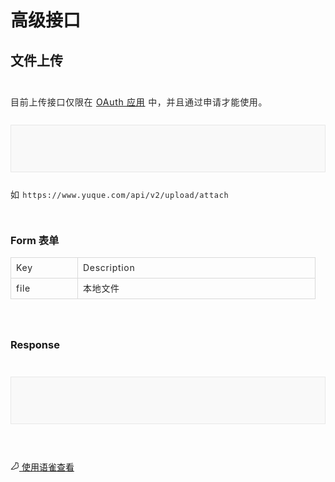 # 高级接口 

 <div class="lake-content-editor-core lake-engine" data-lake-element="root" data-selection-84137="%7B%22path%22%3A%5B%5B8%2C0%2C0%5D%2C%5B8%2C0%2C0%5D%5D%2C%22uuid%22%3A%2284137%22%2C%22active%22%3Atrue%7D">

 ## 文件上传 

<p style="font-size: 14px; color: rgb(38, 38, 38); line-height: 24px; letter-spacing: 0.05em; outline-style: none; overflow-wrap: break-word; margin: 0px;"><br></p><p style="font-size: 14px; color: rgb(38, 38, 38); line-height: 24px; letter-spacing: 0.05em; outline-style: none; overflow-wrap: break-word; margin: 0px;">目前上传接口仅限在 <a href="https://www.yuque.com/yuque/developer/about-oauth-apps" target="_blank">OAuth 应用</a> 中，并且通过申请才能使用。</p><p style="font-size: 14px; color: rgb(38, 38, 38); line-height: 24px; letter-spacing: 0.05em; outline-style: none; overflow-wrap: break-word; margin: 0px;"><br></p><div data-card-type="block" data-lake-card="codeblock" id="50fcf47b"><div class="lake-codeblock-content" style="border: 1px solid rgb(232, 232, 232); max-width: 750px; color: rgb(38, 38, 38); margin: 0px; padding: 0px; background: rgb(249, 249, 249);"><div class="CodeMirror" style="color: rgb(89, 89, 89); margin: 0px; padding: 16px; background: none 0% 0% / auto repeat scroll padding-box border-box rgba(0, 0, 0, 0);">

 ``` undefined 
  
 ``` 

</div></div></div><p style="font-size: 14px; color: rgb(38, 38, 38); line-height: 24px; letter-spacing: 0.05em; outline-style: none; overflow-wrap: break-word; margin: 0px;"><br></p><p style="font-size: 14px; color: rgb(38, 38, 38); line-height: 24px; letter-spacing: 0.05em; outline-style: none; overflow-wrap: break-word; margin: 0px;">如 <code>https://www.yuque.com/api/v2/upload/attach</code><span><br></span></p><p style="font-size: 14px; color: rgb(38, 38, 38); line-height: 24px; letter-spacing: 0.05em; outline-style: none; overflow-wrap: break-word; margin: 0px;"><br></p>

 ### Form 表单 

<p style="font-size: 14px; color: rgb(38, 38, 38); line-height: 24px; letter-spacing: 0.05em; outline-style: none; overflow-wrap: break-word; margin: 0px;"></p><div data-card-type="block" data-lake-card="table" id="imElO"><table class="lake-table" style="outline: none; border-collapse: collapse;"><colgroup><col width="90" span="1"><col width="380" span="1"></colgroup><tbody><tr style="height: 33px;"><td style="min-width: 90px; font-size: 14px; white-space: normal; overflow-wrap: break-word; border: 1px solid rgb(217, 217, 217); padding: 4px 8px; cursor: default;"><p style="font-size: 14px; color: rgb(38, 38, 38); line-height: 24px; letter-spacing: 0.05em; outline-style: none; overflow-wrap: break-word; margin: 0px;">Key</p></td><td style="min-width: 90px; font-size: 14px; white-space: normal; overflow-wrap: break-word; border: 1px solid rgb(217, 217, 217); padding: 4px 8px; cursor: default;"><p style="font-size: 14px; color: rgb(38, 38, 38); line-height: 24px; letter-spacing: 0.05em; outline-style: none; overflow-wrap: break-word; margin: 0px;">Description</p></td></tr><tr style="height: 33px;"><td style="min-width: 90px; font-size: 14px; white-space: normal; overflow-wrap: break-word; border: 1px solid rgb(217, 217, 217); padding: 4px 8px; cursor: default;"><p style="font-size: 14px; color: rgb(38, 38, 38); line-height: 24px; letter-spacing: 0.05em; outline-style: none; overflow-wrap: break-word; margin: 0px;">file</p></td><td style="min-width: 90px; font-size: 14px; white-space: normal; overflow-wrap: break-word; border: 1px solid rgb(217, 217, 217); padding: 4px 8px; cursor: default;"><p style="font-size: 14px; color: rgb(38, 38, 38); line-height: 24px; letter-spacing: 0.05em; outline-style: none; overflow-wrap: break-word; margin: 0px;">本地文件</p></td></tr></tbody></table></div><p style="font-size: 14px; color: rgb(38, 38, 38); line-height: 24px; letter-spacing: 0.05em; outline-style: none; overflow-wrap: break-word; margin: 0px;"></p><p style="font-size: 14px; color: rgb(38, 38, 38); line-height: 24px; letter-spacing: 0.05em; outline-style: none; overflow-wrap: break-word; margin: 0px;"><br></p>

 ### Response 

<p style="font-size: 14px; color: rgb(38, 38, 38); line-height: 24px; letter-spacing: 0.05em; outline-style: none; overflow-wrap: break-word; margin: 0px;"><br></p><div data-card-type="block" data-lake-card="codeblock" id="a02a71c0"><div class="lake-codeblock-content" style="border: 1px solid rgb(232, 232, 232); max-width: 750px; color: rgb(38, 38, 38); margin: 0px; padding: 0px; background: rgb(249, 249, 249);"><div class="CodeMirror" style="color: rgb(89, 89, 89); margin: 0px; padding: 16px; background: none 0% 0% / auto repeat scroll padding-box border-box rgba(0, 0, 0, 0);">

 ``` undefined 
  
 ``` 

</div></div></div><p style="font-size: 14px; color: rgb(38, 38, 38); line-height: 24px; letter-spacing: 0.05em; outline-style: none; overflow-wrap: break-word; margin: 0px;"><br></p></div><br><br><a class="yuque-link" target="_blank" href="https://www.yuque.com/yuque/developer/high_level_api"><svg viewBox="64 64 896 896" class="" data-icon="yuque" width="1em" height="1em" fill="currentColor" aria-hidden="true"><path d="M854.6 370.6c-9.9-39.4 9.9-102.2 73.4-124.4l-67.9-3.6s-25.7-90-143.6-98c-117.8-8.1-194.9-3-195-3 .1 0 87.4 55.6 52.4 154.7-25.6 52.5-65.8 95.6-108.8 144.7-1.3 1.3-2.5 2.6-3.5 3.7C319.4 605 96 860 96 860c245.9 64.4 410.7-6.3 508.2-91.1 20.5-.2 35.9-.3 46.3-.3 135.8 0 250.6-117.6 245.9-248.4-3.2-89.9-31.9-110.2-41.8-149.6zm-204.1 334c-10.6 0-26.2.1-46.8.3l-23.6.2-17.8 15.5c-47.1 41-104.4 71.5-171.4 87.6-52.5 12.6-110 16.2-172.7 9.6 18-20.5 36.5-41.6 55.4-63.1 92-104.6 173.8-197.5 236.9-268.5l1.4-1.4 1.3-1.5c4.1-4.6 20.6-23.3 24.7-28.1 9.7-11.1 17.3-19.9 24.5-28.6 30.7-36.7 52.2-67.8 69-102.2l1.6-3.3 1.2-3.4c13.7-38.8 15.4-76.9 6.2-112.8 22.5.7 46.5 1.9 71.7 3.6 33.3 2.3 55.5 12.9 71.1 29.2 5.8 6 10.2 12.5 13.4 18.7 1 2 1.7 3.6 2.3 5l5 17.7c-15.7 34.5-19.9 73.3-11.4 107.2 3 11.8 6.9 22.4 12.3 34.4 2.1 4.7 9.5 20.1 11 23.3 10.3 22.7 15.4 43 16.7 78.7 3.3 94.6-82.7 181.9-182 181.9z"></path></svg> 使用语雀查看</a>